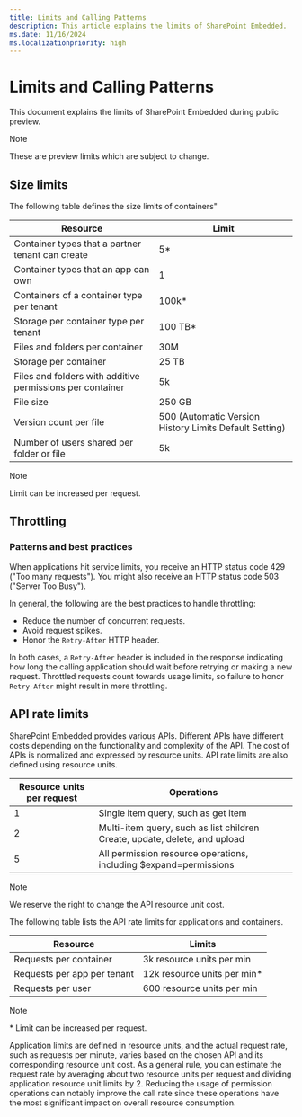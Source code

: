 ```yaml
---
title: Limits and Calling Patterns
description: This article explains the limits of SharePoint Embedded.
ms.date: 11/16/2024
ms.localizationpriority: high
---
```


# Limits and Calling Patterns

This document explains the limits of SharePoint Embedded during public preview.

> [!NOTE]
> These are preview limits which are subject to change.

## Size limits

The following table defines the size limits of containers"

|                         Resource                          |                         Limit                          |
| --------------------------------------------------------- | ------------------------------------------------------ |
| Container types that a partner tenant can create          | 5*                                                     |
| Container types that an app can own                       | 1                                                      |
| Containers of a container type per tenant                 | 100k*                                                  |
| Storage per container type per tenant                     | 100 TB*                                                 |
| Files and folders per container                           | 30M                                                    |
| Storage per container                                     | 25 TB                                                   |
| Files and folders with additive permissions per container | 5k                                                     |
| File size                                                 | 250 GB                                                  |
| Version count per file                                    | 500 (Automatic Version History Limits Default Setting) |
| Number of users shared per folder or file                 | 5k                                                     |

> [!NOTE]
> Limit can be increased per request.

## Throttling

### Patterns and best practices

When applications hit service limits, you receive an HTTP status code 429 ("Too many requests"). You might also receive an HTTP status code 503 ("Server Too Busy").

In general, the following are the best practices to handle throttling:

- Reduce the number of concurrent requests.
- Avoid request spikes.
- Honor the `Retry-After` HTTP header.

In both cases, a `Retry-After` header is included in the response indicating how long the calling application should wait before retrying or making a new request. Throttled requests count towards usage limits, so failure to honor `Retry-After` might result in more throttling.

## API rate limits

SharePoint Embedded provides various APIs. Different APIs have different costs depending on the functionality and complexity of the API. The cost of APIs is normalized and expressed by resource units. API rate limits are also defined using resource units.

| Resource units per request |                                 Operations                                 |
| -------------------------- | -------------------------------------------------------------------------- |
| 1                          | Single item query, such as get item                                        |
| 2                          | Multi-item query, such as list children  Create, update, delete, and upload |
| 5                          | All permission resource operations, including $expand=permissions          |

> [!NOTE]
> We reserve the right to change the API resource unit cost.

The following table lists the API rate limits for applications and containers.

|          Resource           |           Limits            |
| --------------------------- | --------------------------- |
| Requests per container      | 3k resource units per min   |
| Requests per app per tenant | 12k resource units per min* |
| Requests per user           | 600 resource units per min  |

> [!NOTE]
> \* Limit can be increased per request.

Application limits are defined in resource units, and the actual request rate, such as requests per minute, varies based on the chosen API and its corresponding resource unit cost. As a general rule, you can estimate the request rate by averaging about two resource units per request and dividing application resource unit limits by 2. Reducing the usage of permission operations can notably improve the call rate since these operations have the most significant impact on overall resource consumption.
